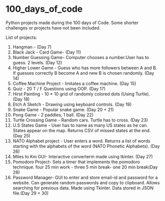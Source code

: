 # 100_days_of_code

Python projects made during the 100 days of Code. Some shorter challenges or projects have not been included.

List of projects:
1. Hangman - (Day 7)
2. Black Jack - Card Game-  (Day 11)
3. Number Guessing Game- Computer chooses a number.User has to guess. 2 levels. (Day 12)
4. Higher Lower Game - Guess who has more followers between A and B. If guesses correctly B become A and new B is chosen randomly.  (Day 14)
5. Coffee Machine Project - Imitates a coffee machine. (Day 15)
6. Quiz - 20 T / F Questions using OOP. (Day 17)
7. Hirst Painting - 10 * 10 grid of randomly colored dots (Using Turtle). (Day 18)
8. Etch A Sketch - Drawing using keyboard controls. (Day 19)
9. Snake Game - Popular snake game. (Day 20 + 21)
10. Pong Game - 2 paddles, 1 ball. (Day 22) 
11. Turtle Crossing Game - Random cars. Turtle has to cross. (Day 23)
12. U.S States Game - User has to name as many US states as he can. States appear on the map. Returns CSV of missed states at the end. (Day 25) 
13. NATO Alphabet project - User enters a word. Returns a list of words starting with the alphabets of the word (NATO Phonetic Alphabets). (Day 26)
14. Miles to Km GUI- Interactive converterm made using tkinter. (Day 27)
15. Pomodoro Project- Sets a timer that implements the pomodoro technique. four 25 min work - three 5 min break- one 20 min break(Day 28)
16. Password Manager- GUI to enter and store email-id and password for a website. Can generate random passwords and copy to clipboard. Allows searching for previous data. Made using Tkinter. Data stored in JSON file.(Day 29 + 30)
